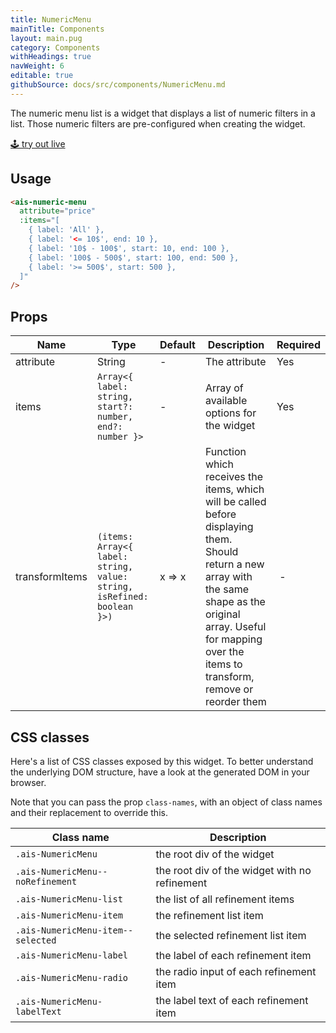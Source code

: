 ```yaml
---
title: NumericMenu
mainTitle: Components
layout: main.pug
category: Components
withHeadings: true
navWeight: 6
editable: true
githubSource: docs/src/components/NumericMenu.md
---
```


The numeric menu list is a widget that displays a list of numeric filters in a list. Those numeric filters are pre-configured when creating the widget.

<a class="btn btn-static-theme" href="stories/?selectedKind=NumericMenu">🕹 try out live</a>

## Usage

```html
<ais-numeric-menu
  attribute="price"
  :items="[
    { label: 'All' },
    { label: '<= 10$', end: 10 },
    { label: '10$ - 100$', start: 10, end: 100 },
    { label: '100$ - 500$', start: 100, end: 500 },
    { label: '>= 500$', start: 500 },
  ]"
/>
```

## Props

Name | Type | Default | Description | Required
---|---|---|---|---
attribute | String | - | The attribute | Yes
items | `Array<{ label: string, start?: number, end?: number }>` | - | Array of available options for the widget | Yes
transformItems | `(items: Array<{ label: string, value: string, isRefined: boolean }>)` | x => x | Function which receives the items, which will be called before displaying them. Should return a new array with the same shape as the original array. Useful for mapping over the items to transform, remove or reorder them | -

## CSS classes

Here's a list of CSS classes exposed by this widget. To better understand the underlying DOM structure, have a look at the generated DOM in your browser.

Note that you can pass the prop `class-names`, with an object of class names and their replacement to override this.

Class name | Description
---|---
`.ais-NumericMenu` | the root div of the widget
`.ais-NumericMenu--noRefinement` | the root div of the widget with no refinement
`.ais-NumericMenu-list` | the list of all refinement items
`.ais-NumericMenu-item` | the refinement list item
`.ais-NumericMenu-item--selected` | the selected refinement list item
`.ais-NumericMenu-label` | the label of each refinement item
`.ais-NumericMenu-radio` | the radio input of each refinement item
`.ais-NumericMenu-labelText` | the label text of each refinement item
